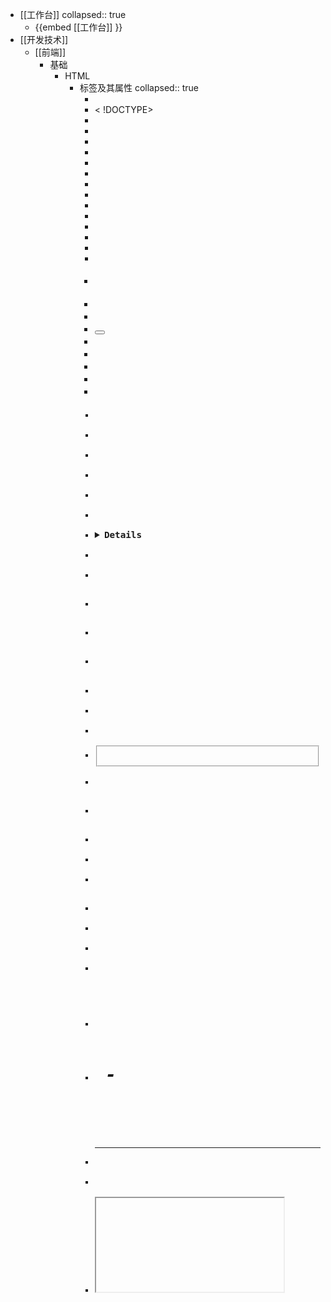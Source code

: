 - [[工作台]] 
  collapsed:: true
	- {{embed [[工作台]] }}
- [[开发技术]]
	- [[前端]]
		- 基础
			- HTML
				- 标签及其属性
				  collapsed:: true
					- <!-->
					- < !DOCTYPE>
					- <a>
					- <abbr>
					- <acronym>
					- <address>
					- <applet>
					- <area>
					- <article>
					- <aside>
					- <audio>
					- <b>
					- <base>
					- <basefont>
					- <bdi>
					- <bdo>
					- <big>
					- <blockquote>
					- <body>
					- <br>
					- <button>
					- <canvas>
					- <caption>
					- <center>
					- <cite>
					- <code>
					- <col>
					- <colgroup>
					- <command>
					- <datalist>
					- <dd>
					- <del>
					- <details>
					- <dfn>
					- <dialog>
					- <dir>
					- <div>
					- <dl>
					- <dt>
					- <em>
					- <embed>
					- <fieldset>
					- <figcaption>
					- <figure>
					- <font>
					- <footer>
					- <form>
					- <frame>
					- <frameset>
					- <head>
					- <header>
					- <hgroup>
					- <h1> - <h6>
					- <hr>
					- <i>
					- <iframe>
					- <img>
					- <input>
					- <ins>
					- <kbd>
					- <keygen>
					- <label>
					- <legend>
					- <li>
					- <link>
					- <main>
					- <map>
					- <mark>
					- <menu>
					- <meta>
					- <meter>
					- <nav>
					- <noframes>
					- <noscript>
					- <object>
					- <ol>
					- <optgroup>
					- <option>
					- <output>
					- <p>
					- <param>
					- <pre>
					- <html>
					- <picture>
					- <progress>
					- <q>
					- <rp>
					- <rt>
					- <ruby>
					- <s>
					- <samp>
					- <script>
					- <section>
					- <select>
					- <small>
					- <source>
					- <span>
					- <strike>
					- <strong>
					- <style>
					- <sub>
					- <summary>
					- <sup>
					- <table>
					- <tbody>
					- <td>
					- <textarea>
					- < template>
					- <tfoot>
					- <th>
					- <thead>
					- <time>
					- <title>
					- <tr>
					- <track>
					- <tt>
					- <u>
					- <ul>
					- <var>
					- <video>
					- <wbr>
				- 样式
				- 选择器
			- CSS
				- ## CSS 属性
				- ### A
				  
				  | [align-content](https://www.w3school.com.cn/cssref/pr_align-content.asp) | 规定弹性容器内的行之间的对齐方式，当项目不使用所有可用空间时。 |
				  | [align-items](https://www.w3school.com.cn/cssref/pr_align-items.asp) | 规定弹性容器内项目的对齐方式。 |
				  | [align-self](https://www.w3school.com.cn/cssref/pr_align-self.asp) | 规定弹性容器内所选项目的对齐方式。 |
				  | [all](https://www.w3school.com.cn/cssref/pr_all.asp) | 重置所有属性（除了 unicode-bidi 和 direction）。 |
				  | [animation](https://www.w3school.com.cn/cssref/pr_animation.asp) | 所有 animation-* 属性的简写属性。 |
				  | [animation-delay](https://www.w3school.com.cn/cssref/pr_animation-delay.asp) | 规定开始动画的延迟。 |
				  | [animation-direction](https://www.w3school.com.cn/cssref/pr_animation-direction.asp) | 规定动画是向前播放、向后播放还是交替播放。 |
				  | [animation-duration](https://www.w3school.com.cn/cssref/pr_animation-duration.asp) | 规定动画完成一个周期应花费的时间。 |
				  | [animation-fill-mode](https://www.w3school.com.cn/cssref/pr_animation-fill-mode.asp) | 规定元素在不播放动画时（在开始之前、结束之后、或同时）的样式。 |
				  | [animation-iteration-count](https://www.w3school.com.cn/cssref/pr_animation-iteration-count.asp) | 规定动画的播放次数。 |
				  | [animation-name](https://www.w3school.com.cn/cssref/pr_animation-name.asp) | 规定 @keyframes 动画的名称。 |
				  | [animation-play-state](https://www.w3school.com.cn/cssref/pr_animation-play-state.asp) | 规定动画是播放还是暂停。 |
				  | [animation-timing-function](https://www.w3school.com.cn/cssref/pr_animation-timing-function.asp) | 规定动画的速度曲线。 |
				- ### B
				  
				  | [backface-visibility](https://www.w3school.com.cn/cssref/pr_backface-visibility.asp) | 定义当面对用户时元素的背面是否应可见。 |
				  | [background](https://www.w3school.com.cn/cssref/pr_background.asp) | 所有 background-* 属性的简写属性。 |
				  | [background-attachment](https://www.w3school.com.cn/cssref/pr_background-attachment.asp) | 设置背景图像是与页面的其余部分一起滚动还是固定的。 |
				  | [background-blend-mode](https://www.w3school.com.cn/cssref/pr_background-blend-mode.asp) | 规定每个背景图层（颜色/图像）的混合模式。 |
				  | [background-clip](https://www.w3school.com.cn/cssref/pr_background-clip.asp) | 定义背景（颜色或图像）应在元素内延伸的距离。 |
				  | [background-color](https://www.w3school.com.cn/cssref/pr_background-color.asp) | 规定元素的背景色。 |
				  | [background-image](https://www.w3school.com.cn/cssref/pr_background-image.asp) | 规定元素的一幅或多幅背景图像。 |
				  | [background-origin](https://www.w3school.com.cn/cssref/pr_background-origin.asp) | 规定背景图像的初始位置。 |
				  | [background-position](https://www.w3school.com.cn/cssref/pr_background-position.asp) | 规定背景图像的位置。 |
				  | [background-repeat](https://www.w3school.com.cn/cssref/pr_background-repeat.asp) | 设置是否以及如何重复背景图像。 |
				  | [background-size](https://www.w3school.com.cn/cssref/pr_background-size.asp) | 规定背景图像的尺寸。 |
				  | [border](https://www.w3school.com.cn/cssref/pr_border.asp) | border-width、border-style 以及 border-color 的简写属性。 |
				  | [border-bottom](https://www.w3school.com.cn/cssref/pr_border-bottom.asp) | border-bottom-width、border-bottom-style 以及 border-bottom-color 的简写属性。 |
				  | [border-bottom-color](https://www.w3school.com.cn/cssref/pr_border-bottom-color.asp) | 设置下边框的颜色。 |
				  | [border-bottom-left-radius](https://www.w3school.com.cn/cssref/pr_border-bottom-left-radius.asp) | 定义左下角的边框圆角。 |
				  | [border-bottom-right-radius](https://www.w3school.com.cn/cssref/pr_border-bottom-right-radius.asp) | 定义右下角的边框圆角。 |
				  | [border-bottom-style](https://www.w3school.com.cn/cssref/pr_border-bottom_style.asp) | 设置下边框的样式。 |
				  | [border-bottom-width](https://www.w3school.com.cn/cssref/pr_border-bottom_width.asp) | 设置下边框的宽度。 |
				  | [border-collapse](https://www.w3school.com.cn/cssref/pr_border-collapse.asp) | 设置表格边框是折叠为单一边框还是分开的。 |
				  | [border-color](https://www.w3school.com.cn/cssref/pr_border-color.asp) | 设置四条边框的颜色。 |
				  | [border-image](https://www.w3school.com.cn/cssref/pr_border-image.asp) | border-image-* 属性的简写属性。 |
				  | [border-image-outset](https://www.w3school.com.cn/cssref/pr_border-image-outset.asp) | 规定边框图像区域超出边框的量。 |
				  | [border-image-repeat](https://www.w3school.com.cn/cssref/pr_border-image-repeat.asp) | 规定边框图像应重复、圆角、还是拉伸。 |
				  | [border-image-slice](https://www.w3school.com.cn/cssref/pr_border-image-slice.asp) | 规定如何裁切边框图像。 |
				  | [border-image-source](https://www.w3school.com.cn/cssref/pr_border-image-source.asp) | 规定用作边框的图像的路径。 |
				  | [border-image-width](https://www.w3school.com.cn/cssref/pr_border-image-width.asp) | 规定边框图像的宽度。 |
				  | [border-left](https://www.w3school.com.cn/cssref/pr_border-left.asp) | 所有 border-left-* 属性的简写属性。 |
				  | [border-left-color](https://www.w3school.com.cn/cssref/pr_border-left-color.asp) | 设置左边框的颜色。 |
				  | [border-left-style](https://www.w3school.com.cn/cssref/pr_border-left-style.asp) | 设置左边框的样式。 |
				  | [border-left-width](https://www.w3school.com.cn/cssref/pr_border-left-width.asp) | 设置左边框的宽度。 |
				  | [border-radius](https://www.w3school.com.cn/cssref/pr_border-radius.asp) | 四个 border-*-radius 属性的简写属性。 |
				  | [border-right](https://www.w3school.com.cn/cssref/pr_border-right.asp) | 所有 border-right-* 属性的简写属性。 |
				  | [border-right-color](https://www.w3school.com.cn/cssref/pr_border-right_color.asp) | 设置右边框的颜色。 |
				  | [border-right-style](https://www.w3school.com.cn/cssref/pr_border-right-style.asp) | 设置右边框的样式。 |
				  | [border-right-width](https://www.w3school.com.cn/cssref/pr_border-right-width.asp) | 设置右边框的宽度。 |
				  | [border-spacing](https://www.w3school.com.cn/cssref/pr_border-spacing.asp) | 设置相邻单元格边框之间的距离。 |
				  | [border-style](https://www.w3school.com.cn/cssref/pr_border-style.asp) | 设置四条边框的样式。 |
				  | [border-top](https://www.w3school.com.cn/cssref/pr_border-top.asp) | border-top-width、border-top-style 以及 border-top-color 的简写属性。 |
				  | [border-top-color](https://www.w3school.com.cn/cssref/pr_border-top-color.asp) | 设置上边框的颜色。 |
				  | [border-top-left-radius](https://www.w3school.com.cn/cssref/pr_border-top-left-radius.asp) | 定义左上角的边框圆角。 |
				  | [border-top-right-radius](https://www.w3school.com.cn/cssref/pr_border-top-right-radius.asp) | 定义右上角的边框圆角。 |
				  | [border-top-style](https://www.w3school.com.cn/cssref/pr_border-top-style.asp) | 设置上边框的样式。 |
				  | [border-top-width](https://www.w3school.com.cn/cssref/pr_border-top-width.asp) | 设置上边框的宽度。 |
				  | [border-width](https://www.w3school.com.cn/cssref/pr_border-width.asp) | 设置四条边框的宽度。 |
				  | [bottom](https://www.w3school.com.cn/cssref/pr_pos_bottom.asp) | 设置元素相对于其父元素底部的位置。 |
				  | [box-decoration-break](https://www.w3school.com.cn/cssref/pr_box-decoration-break.asp) | 设置元素在分页符处的背景和边框的行为，或对于行内元素在换行符处的行为。 |
				  | [box-shadow](https://www.w3school.com.cn/cssref/pr_box-shadow.asp) | 将一个或多个阴影附加到元素。 |
				  | [box-sizing](https://www.w3school.com.cn/cssref/pr_box-sizing.asp) | 定义元素的宽度和高度的计算方式：它们是否应包含内边距和边框。 |
				  | [break-after](https://www.w3school.com.cn/cssref/pr_break-after.asp) | 规定指定元素之后是否应出现 page-、column- 或 region-break。 |
				  | [break-before](https://www.w3school.com.cn/cssref/pr_break-before.asp) | 规定指定元素之前是否应出现 page-、column- 或 region-break。 |
				  | [break-inside](https://www.w3school.com.cn/cssref/pr_break-inside.asp) | 规定指定元素内部是否应出现 page-、column- 或 region-break。 |
				- ### C
				  
				  | [caption-side](https://www.w3school.com.cn/cssref/pr_tab_caption-side.asp) | 规定表格标题的放置方式。 |
				  | [caret-color](https://www.w3school.com.cn/cssref/pr_caret-color.asp) | 规定光标在 input、textarea 或任何可编辑元素中的颜色。 |
				  | [@charset](https://www.w3school.com.cn/cssref/pr_charset_rule.asp) | 规定样式表中使用的字符编码。 |
				  | [clear](https://www.w3school.com.cn/cssref/pr_class_clear.asp) | 规定不允许在元素的哪一侧浮动元素 |
				  | [clip](https://www.w3school.com.cn/cssref/pr_pos_clip.asp) | 剪裁绝对定位的元素。 |
				  | [clip-path](https://www.w3school.com.cn/cssref/pr_clip-path.asp) | 将元素裁剪为基本形状或 SVG 源。 |
				  | [color](https://www.w3school.com.cn/cssref/pr_text_color.asp) | 设置文本的颜色。 |
				  | [column-count](https://www.w3school.com.cn/cssref/pr_column-count.asp) | 规定元素应分为的列数。 |
				  | [column-fill](https://www.w3school.com.cn/cssref/pr_column-fill.asp) | 指定如何填充列（是否 balanced）。 |
				  | [column-gap](https://www.w3school.com.cn/cssref/pr_column-gap.asp) | 规定列间隙。 |
				  | [column-rule](https://www.w3school.com.cn/cssref/pr_column-rule.asp) | 所有 column-rule-* 属性的简写属性。 |
				  | [column-rule-color](https://www.w3school.com.cn/cssref/pr_column-rule-color.asp) | 规定列之间规则的颜色。 |
				  | [column-rule-style](https://www.w3school.com.cn/cssref/pr_column-rule-style.asp) | 规定列之间的规则样式。 |
				  | [column-rule-width](https://www.w3school.com.cn/cssref/pr_column-rule-width.asp) | 规定列之间的规则宽度。 |
				  | [column-span](https://www.w3school.com.cn/cssref/pr_column-span.asp) | 规定元素应该跨越多少列。 |
				  | [column-width](https://www.w3school.com.cn/cssref/pr_column-width.asp) | 规定列宽度。 |
				  | [columns](https://www.w3school.com.cn/cssref/pr_columns.asp) | column-width 和 column-count 的简写属性。 |
				  | [content](https://www.w3school.com.cn/cssref/pr_gen_content.asp) | 与 :before 和 :after 伪元素一起使用，来插入生成的内容。 |
				  | [counter-increment](https://www.w3school.com.cn/cssref/pr_gen_counter-increment.asp) | 增加或减少一个或多个 CSS 计数器的值。 |
				  | [counter-reset](https://www.w3school.com.cn/cssref/pr_gen_counter-reset.asp) | 创建或重置一个或多个 CSS 计数器。 |
				  | [cursor](https://www.w3school.com.cn/cssref/pr_class_cursor.asp) | 规定当指向元素时要显示的鼠标光标。 |
				- ### D
				  
				  | [direction](https://www.w3school.com.cn/cssref/pr_text_direction.asp) | 规定文本方向/书写方向。 |
				  | [display](https://www.w3school.com.cn/cssref/pr_class_display.asp) | 规定如何显示某个 HTML 元素。 |
				- ### E
				  
				  | [empty-cells](https://www.w3school.com.cn/cssref/pr_tab_empty-cells.asp) | 规定是否在表格中的空白单元格上显示边框和背景。 |
				- ### F
				  
				  | [filter](https://www.w3school.com.cn/cssref/pr_filter.asp) | 定义元素显示之前的效果（例如，模糊或颜色偏移）。 |
				  | [flex](https://www.w3school.com.cn/cssref/pr_flex.asp) | flex-grow、flex-shrink 以及 flex-basis 的简写属性。 |
				  | [flex-basis](https://www.w3school.com.cn/cssref/pr_flex-basis.asp) | 规定弹性项目的初始长度。 |
				  | [flex-direction](https://www.w3school.com.cn/cssref/pr_flex-direction.asp) | 规定弹性项目的方向。 |
				  | [flex-flow](https://www.w3school.com.cn/cssref/pr_flex-flow.asp) | flex-direction 和 flex-wrap 的简写属性。 |
				  | [flex-grow](https://www.w3school.com.cn/cssref/pr_flex-grow.asp) | 规定项目相对于其余项目的增量。 |
				  | [flex-shrink](https://www.w3school.com.cn/cssref/pr_flex-shrink.asp) | 规定项目相对于其余项目的减量。 |
				  | [flex-wrap](https://www.w3school.com.cn/cssref/pr_flex-wrap.asp) | 规定弹性项目是否应该换行。 |
				  | [float](https://www.w3school.com.cn/cssref/pr_class_float.asp) | 规定是否应该对盒（box）进行浮动。 |
				  | [font](https://www.w3school.com.cn/cssref/pr_font_font.asp) | font-style、font-variant、font-weight、font-size/line-height 以及 font-family 的简写属性。 |
				  | [@font-face](https://www.w3school.com.cn/cssref/pr_font-face_rule.asp) | 允许网站下载和使用 "web-safe" 字体以外的其他字体的规则。 |
				  | [font-family](https://www.w3school.com.cn/cssref/pr_font_font-family.asp) | 规定文本的字体族（字体系列）。 |
				  | [font-feature-settings](https://www.w3school.com.cn/cssref/pr_font-feature-settings.asp) | 允许控制 OpenType 字体中的高级印刷特性。 |
				  | @font-feature-values | 允许创作者使用 font-variant-alternate 中的通用名来实现在 OpenType 中以不同方式激活的特性。 |
				  | [font-kerning](https://www.w3school.com.cn/cssref/pr_font-kerning.asp) | 控制字距调整信息的使用（字母间距）。 |
				  | font-language-override | 控制特定语言的字形在字体的使用。 |
				  | [font-size](https://www.w3school.com.cn/cssref/pr_font_font-size.asp) | 规定文本的字体大小。 |
				  | [font-size-adjust](https://www.w3school.com.cn/cssref/pr_font-size-adjust.asp) | 保持发生字体回退时的可读性。 |
				  | [font-stretch](https://www.w3school.com.cn/cssref/pr_font-stretch.asp) | 从字体系列中选择一个普通的、压缩的或扩展的字体。 |
				  | [font-style](https://www.w3school.com.cn/cssref/pr_font_font-style.asp) | 规定文本的字体样式。 |
				  | font-synthesis | 控制哪些缺失的字体（粗体或斜体）可以由浏览器合成。 |
				  | [font-variant](https://www.w3school.com.cn/cssref/pr_font_font-variant.asp) | 规定是否应该以小型大写字体显示文本。 |
				  | font-variant-alternates | 控制与 @font-feature-values 中定义的备用名称关联的备用字形的使用。 |
				  | [font-variant-caps](https://www.w3school.com.cn/cssref/pr_font-variant-caps.asp) | 控制大写字母的备用字形的使用。 |
				  | font-variant-east-asian | 控制东亚文字（例如中文和日语）的备用字形的使用。 |
				  | font-variant-ligatures | 控制在适用于元素的文本内容中使用哪些连字和上下文形式。 |
				  | font-variant-numeric | 控制数字、分数和序号标记的备用字形的使用。 |
				  | font-variant-position | 控制较小字体的替代字形的使用，这些字形相对于字体基线定位为上标或下标。 |
				  | [font-weight](https://www.w3school.com.cn/cssref/pr_font-weight.asp) | 规定字体的粗细。 |
				- ### G
				  
				  | [grid](https://www.w3school.com.cn/cssref/pr_grid.asp) | grid-template-rows、grid-template-columns、grid-template-areas、grid-auto-rows、grid-auto-columns 以及 grid-auto-flow 属性的简写属性。 |
				  | [grid-area](https://www.w3school.com.cn/cssref/pr_grid-area.asp) | 即可规定网格项的名称，也可以是 grid-row-start、grid-column-start、grid-row-end 以及 grid-column-end 属性的简写属性。 |
				  | [grid-auto-columns](https://www.w3school.com.cn/cssref/pr_grid-auto-columns.asp) | 规定默认的列尺寸。 |
				  | [grid-auto-flow](https://www.w3school.com.cn/cssref/pr_grid-auto-flow.asp) | 规定如何在网格中插入自动放置的项目。 |
				  | [grid-auto-rows](https://www.w3school.com.cn/cssref/pr_grid-auto-rows.asp) | 规定默认的行尺寸。 |
				  | [grid-column](https://www.w3school.com.cn/cssref/pr_grid-column.asp) | grid-column-start 和 grid-column-end 属性的简写属性。 |
				  | [grid-column-end](https://www.w3school.com.cn/cssref/pr_grid-column-end.asp) | 规定如何结束网格项目。 |
				  | [grid-column-gap](https://www.w3school.com.cn/cssref/pr_grid-column-gap.asp) | 规定列间隙的尺寸。 |
				  | [grid-column-start](https://www.w3school.com.cn/cssref/pr_grid-column-start.asp) | 规定网格项目从何处开始。 |
				  | [grid-gap](https://www.w3school.com.cn/cssref/pr_grid-gap.asp) | grid-row-gap 和 grid-column-gap 的简写属性。 |
				  | [grid-row](https://www.w3school.com.cn/cssref/pr_grid-row.asp) | grid-row-start 和 grid-row-end 属性的简写属性。 |
				  | [grid-row-end](https://www.w3school.com.cn/cssref/pr_grid-row-end.asp) | 规定网格项目在何处结束。 |
				  | [grid-row-gap](https://www.w3school.com.cn/cssref/pr_grid-row-gap.asp) | 规定列间隙的尺寸。 |
				  | [grid-row-start](https://www.w3school.com.cn/cssref/pr_grid-row-start.asp) | 规定网格项目从何处开始。 |
				  | [grid-template](https://www.w3school.com.cn/cssref/pr_grid-template.asp) | grid-template-rows、grid-template-columns 以及 grid-areas 属性的简写属性。 |
				  | [grid-template-areas](https://www.w3school.com.cn/cssref/pr_grid-template-areas.asp) | 规定如何使用命名的网格项显示列和行。 |
				  | [grid-template-columns](https://www.w3school.com.cn/cssref/pr_grid-template-columns.asp) | 指定列的尺寸以及网格布局中的列数。 |
				  | [grid-template-rows](https://www.w3school.com.cn/cssref/pr_grid-template-rows.asp) | 指定网格布局中的行的尺寸。 |
				- ### H
				  
				  | [hanging-punctuation](https://www.w3school.com.cn/cssref/pr_hanging-punctuation.asp) | 规定是否可以在行框外放置标点符号。 |
				  | [height](https://www.w3school.com.cn/cssref/pr_dim_height.asp) | 设置元素的高度。 |
				  | [hyphens](https://www.w3school.com.cn/cssref/pr_hyphens.asp) | 设置如何分割单词以改善段落的布局。 |
				- ### I
				  
				  | image-rendering | 当图像被缩放时，向浏览器提供关于保留图像的哪些最重要的方面的信息。 |
				  | [@import](https://www.w3school.com.cn/cssref/pr_import_rule.asp) | 允许您将样式表导入另一张样式表。 |
				  | [isolation](https://www.w3school.com.cn/cssref/pr_isolation.asp) | 定义元素是否必须创建新的堆叠内容。 |
				- ### J
				  
				  | [justify-content](https://www.w3school.com.cn/cssref/pr_justify-content.asp) | 规定项目在弹性容器内的对齐方式，当项目未用到所有可用空间时。 |
				- ### K
				  
				  | [@keyframes](https://www.w3school.com.cn/cssref/pr_keyframes.asp) | 规定动画代码。 |
				- ### L
				  
				  | [left](https://www.w3school.com.cn/cssref/pr_pos_left.asp) | 规定定位元素的左侧位置。 |
				  | [letter-spacing](https://www.w3school.com.cn/cssref/pr_text_letter-spacing.asp) | 增加或减少文本中的字符间距。 |
				  | line-break | 如何如何/是否换行。 |
				  | [line-height](https://www.w3school.com.cn/cssref/pr_dim_line-height.asp) | 设置行高。 |
				  | [list-style](https://www.w3school.com.cn/cssref/pr_list-style.asp) | 在一条声明中设置所有列表属性。 |
				  | [list-style-image](https://www.w3school.com.cn/cssref/pr_list-style-image.asp) | 把图像指定为列表项标记。 |
				  | [list-style-position](https://www.w3school.com.cn/cssref/pr_list-style-position.asp) | 规定列表项标记的位置。 |
				  | [list-style-type](https://www.w3school.com.cn/cssref/pr_list-style-type.asp) | 规定列表项标记的类型。 |
				- ### M
				  
				  | [margin](https://www.w3school.com.cn/cssref/pr_margin.asp) | 在一条声明中设置所有外边距属性。 |
				  | [margin-bottom](https://www.w3school.com.cn/cssref/pr_margin-bottom.asp) | 设置元素的下外边距。 |
				  | [margin-left](https://www.w3school.com.cn/cssref/pr_margin-left.asp) | 设置元素的左外边距。 |
				  | [margin-right](https://www.w3school.com.cn/cssref/pr_margin-right.asp) | 设置元素的右外边距。 |
				  | [margin-top](https://www.w3school.com.cn/cssref/pr_margin-top.asp) | 设置元素的上外边距。 |
				  | mask | 通过在特定位置遮罩或剪切图像来隐藏元素。 |
				  | mask-type | 规定将遮罩元素用作亮度或 Alpha 遮罩。 |
				  | [max-height](https://www.w3school.com.cn/cssref/pr_dim_max-height.asp) | 设置元素的最大高度。 |
				  | [max-width](https://www.w3school.com.cn/cssref/pr_dim_max-width.asp) | 设置元素的最大宽度。 |
				  | [@media](https://www.w3school.com.cn/cssref/pr_mediaquery.asp) | 为不同的媒体类型、设备、尺寸设置样式规则。 |
				  | [min-height](https://www.w3school.com.cn/cssref/pr_dim_min-height.asp) | 设置元素的最小高度。 |
				  | [min-width](https://www.w3school.com.cn/cssref/pr_dim_min-width.asp) | 设置元素的最小宽度。 |
				  | [mix-blend-mode](https://www.w3school.com.cn/cssref/pr_mix-blend-mode.asp) | 规定元素内容应如何与其直接父的背景相混合。 |
				- ### O
				  
				  | [object-fit](https://www.w3school.com.cn/cssref/pr_object-fit.asp) | 规定替换元素的内容应如何适合其所用高度和宽度建立的框。 |
				  | [object-position](https://www.w3school.com.cn/cssref/pr_object-position.asp) | 指定替换元素在其框内的对齐方式。 |
				  | [opacity](https://www.w3school.com.cn/cssref/pr_opacity.asp) | 设置元素的不透明等级。 |
				  | [order](https://www.w3school.com.cn/cssref/pr_order.asp) | 设置弹性项目相对于其余项目的顺序。 |
				  | orphans | 设置在元素内发生分页时必须保留在页面底部的最小行数。 |
				  | [outline](https://www.w3school.com.cn/cssref/pr_outline.asp) | outline-width、outline-style 以及 outline-color 属性的简写属性。 |
				  | [outline-color](https://www.w3school.com.cn/cssref/pr_outline-color.asp) | 设置轮廓的颜色。 |
				  | [outline-offset](https://www.w3school.com.cn/cssref/pr_outline-offset.asp) | 对轮廓进行偏移，并将其绘制到边框边缘之外。 |
				  | [outline-style](https://www.w3school.com.cn/cssref/pr_outline-style.asp) | 设置轮廓的样式。 |
				  | [outline-width](https://www.w3school.com.cn/cssref/pr_outline-width.asp) | 设置轮廓的宽度。 |
				  | [overflow](https://www.w3school.com.cn/cssref/pr_pos_overflow.asp) | 规定如果内容溢出元素框会发生什么情况。 |
				  | overflow-wrap | 规定浏览器是否可能为了防止溢出而在单词内折行（当字符串太长而无法适应其包含框时）。 |
				  | [overflow-x](https://www.w3school.com.cn/cssref/pr_overflow-x.asp) | 规定是否剪裁内容的左右边缘，如果它溢出了元素的内容区域。 |
				  | [overflow-y](https://www.w3school.com.cn/cssref/pr_overflow-y.asp) | 规定是否剪裁内容的上下边缘，如果它溢出了元素的内容区域。 |
				- ### P
				  
				  | [padding](https://www.w3school.com.cn/cssref/pr_padding.asp) | 所有 padding-* 属性的简写属性。 |
				  | [padding-bottom](https://www.w3school.com.cn/cssref/pr_padding-bottom.asp) | 设置元素的下内边距。 |
				  | [padding-left](https://www.w3school.com.cn/cssref/pr_padding-left.asp) | 设置元素的左内边距。 |
				  | [padding-right](https://www.w3school.com.cn/cssref/pr_padding-right.asp) | 设置元素的右内边距。 |
				  | [padding-top](https://www.w3school.com.cn/cssref/pr_padding-top.asp) | 设置元素的上内边距。 |
				  | [page-break-after](https://www.w3school.com.cn/cssref/pr_page-break-after.asp) | 设置元素之后的分页（page-break）行为。 |
				  | [page-break-before](https://www.w3school.com.cn/cssref/pr_page-break-before.asp) | 设置元素之前的分页（page-break）行为。 |
				  | [page-break-inside](https://www.w3school.com.cn/cssref/pr_page-break-inside.asp) | 设置元素内的分页（page-break）行为。 |
				  | [perspective](https://www.w3school.com.cn/cssref/pr_perspective.asp) | 为 3D 定位元素提供透视。 |
				  | [perspective-origin](https://www.w3school.com.cn/cssref/pr_perspective-origin.asp) | 定义用户观看 3D 定位元素的位置。 |
				  | [pointer-events](https://www.w3school.com.cn/cssref/pr_pointer-events.asp) | 定义元素是否对指针事件做出反应。 |
				  | [position](https://www.w3school.com.cn/cssref/pr_class_position.asp) | 规定用于元素的定位方法的类型（静态、相对、绝对或固定）。 |
				- ### Q
				  
				  | [quotes](https://www.w3school.com.cn/cssref/pr_gen_quotes.asp) | 设置引号类型。 |
				- ### R
				  
				  | [resize](https://www.w3school.com.cn/cssref/pr_resize.asp) | 定义用户是否以及如何调整元素的尺寸。 |
				  | [right](https://www.w3school.com.cn/cssref/pr_pos_right.asp) | 规定定位元素的左侧位置。 |
				- ### S
				  
				  | [scroll-behavior](https://www.w3school.com.cn/cssref/pr_scroll-behavior.asp) | 规定可滚动框中是否平滑地滚动，而不是直接跳跃。 |
				- ### T
				  
				  | [tab-size](https://www.w3school.com.cn/cssref/pr_tab-size.asp) | 规定制表符的宽度。 |
				  | [table-layout](https://www.w3school.com.cn/cssref/pr_tab_table-layout.asp) | 定义用于对单元格、行和列进行布局的算法。 |
				  | [text-align](https://www.w3school.com.cn/cssref/pr_text_text-align.asp) | 规定文本的水平对齐方式。 |
				  | [text-align-last](https://www.w3school.com.cn/cssref/pr_text-align-last.asp) | 描述当 text-align 为 "justify" 时，如何在强制换行之前对齐块或行的最后一行。 |
				  | text-combine-upright | 将多个字符组合到到单个字符的空间中。 |
				  | [text-decoration](https://www.w3school.com.cn/cssref/pr_text_text-decoration.asp) | 规定文本装饰。 |
				  | [text-decoration-color](https://www.w3school.com.cn/cssref/pr_text-decoration-color.asp) | 规定文本装饰（text-decoration）的颜色。 |
				  | [text-decoration-line](https://www.w3school.com.cn/cssref/pr_text-decoration-line.asp) | 规定文本装饰（text-decoration）中的的行类型。 |
				  | [text-decoration-style](https://www.w3school.com.cn/cssref/pr_text-decoration-style.asp) | 规定文本装饰（text-decoration）中的行样式。 |
				  | [text-indent](https://www.w3school.com.cn/cssref/pr_text_text-indent.asp) | 规定文本块（text-block）中的的首行缩进。 |
				  | [text-justify](https://www.w3school.com.cn/cssref/pr_text-justify.asp) | 规定当 text-align 为 "justify" 时使用的对齐方法。 |
				  | text-orientation | 定义行中的文本方向。 |
				  | [text-overflow](https://www.w3school.com.cn/cssref/pr_text-overflow.asp) | 规定当文本溢出包含元素时应该发生的情况。 |
				  | [text-shadow](https://www.w3school.com.cn/cssref/pr_text-shadow.asp) | 添加文本阴影。 |
				  | [text-transform](https://www.w3school.com.cn/cssref/pr_text_text-transform.asp) | 控制文本的大写。 |
				  | text-underline-position | 规定使用 text-decoration 属性设置的下划线的位置。 |
				  | [top](https://www.w3school.com.cn/cssref/pr_pos_top.asp) | 规定定位元素的顶端位置。 |
				  | [transform](https://www.w3school.com.cn/cssref/pr_transform.asp) | 向元素应用 2D 或 3D 转换。 |
				  | [transform-origin](https://www.w3school.com.cn/cssref/pr_transform-origin.asp) | 允许您更改转换元素的位置。 |
				  | [transform-style](https://www.w3school.com.cn/cssref/pr_transform-style.asp) | 规定如何在 3D 空间中渲染嵌套的元素。 |
				  | [transition](https://www.w3school.com.cn/cssref/pr_transition.asp) | 所有 transition-* 属性的简写属性。 |
				  | [transition-delay](https://www.w3school.com.cn/cssref/pr_transition-delay.asp) | 规定合适开始过渡效果。 |
				  | [transition-duration](https://www.w3school.com.cn/cssref/pr_transition-duration.asp) | 规定完成过渡效果所需的秒或毫秒数。 |
				  | [transition-property](https://www.w3school.com.cn/cssref/pr_transition-property.asp) | 规定过渡效果对应的 CSS 属性的名称。 |
				  | [transition-timing-function](https://www.w3school.com.cn/cssref/pr_transition-timing-function.asp) | 规定过渡效果的速度曲线。 |
				- ### U
				  
				  | [unicode-bidi](https://www.w3school.com.cn/cssref/pr_unicode-bidi.asp) | 与 direction 属性一起使用，设置或返回是否应覆写文本来支持同一文档中的多种语言。 |
				  | [user-select](https://www.w3school.com.cn/cssref/pr_user-select.asp) | 规定是否能选取元素的文本。 |
				- ### V
				  
				  | [vertical-align](https://www.w3school.com.cn/cssref/pr_pos_vertical-align.asp) | 设置元素的垂直对齐方式。 |
				  | [visibility](https://www.w3school.com.cn/cssref/pr_class_visibility.asp) | 规定元素是否可见。 |
				- ### W
				  
				  | [white-space](https://www.w3school.com.cn/cssref/pr_text_white-space.asp) | 规定如何处理元素内的空白字符。 |
				  | widows | 设置如果元素内发生分页，必须在页面顶部保留的最小行数。 |
				  | [width](https://www.w3school.com.cn/cssref/pr_dim_width.asp) | 设置元素的宽度。 |
				  | [word-break](https://www.w3school.com.cn/cssref/pr_word-break.asp) | 规定单词到达行末后如何换行。 |
				  | [word-spacing](https://www.w3school.com.cn/cssref/pr_text_word-spacing.asp) | 增加或减少文本中的单词间距。 |
				  | [word-wrap](https://www.w3school.com.cn/cssref/pr_word-wrap.asp) | 允许长的、不能折行的单词换到下一行。 |
				  | [writing-mode](https://www.w3school.com.cn/cssref/pr_writing-mode.asp) | 规定文本行是水平还是垂直布局。 |
				- ### Z
				  
				  | [z-index](https://www.w3school.com.cn/cssref/pr_pos_z-index.asp) | 设置定位元素的堆叠顺序。 |
			- JavaScript
			-
		- [[nodejs和npm的安装和环境搭建]] #node.js
		- [[[Vue学习]Vue开发流程——创建项目]] #vue
		-
		-
	- [[后端]]
		- [[ubuntu下安装npm+node.js]] #linux #unbuntu
		-
		-
		-
- 归档
	-